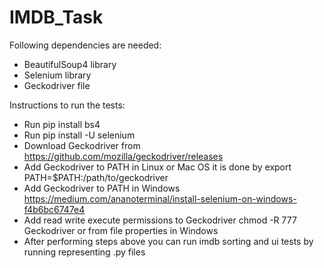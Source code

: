# IMDB_Task

Following dependencies are needed:

- BeautifulSoup4 library
- Selenium library
- Geckodriver file

Instructions to run the tests:
* Run pip install bs4
* Run pip install -U selenium
* Download Geckodriver from https://github.com/mozilla/geckodriver/releases
* Add Geckodriver to PATH in Linux or Mac OS it is done by export PATH=$PATH:/path/to/geckodriver
* Add Geckodriver to PATH in Windows  https://medium.com/ananoterminal/install-selenium-on-windows-f4b6bc6747e4
* Add read write execute permissions to Geckodriver chmod -R 777 Geckodriver or from file properties in Windows
* After performing steps above you can run imdb sorting and ui tests by running representing .py files

